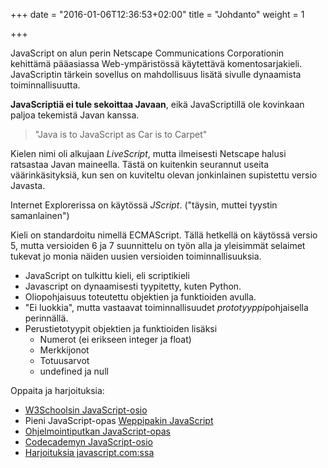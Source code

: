 +++
date = "2016-01-06T12:36:53+02:00"
title = "Johdanto"
weight = 1

+++

JavaScript on alun perin Netscape Communications Corporationin kehittämä
pääasiassa Web-ympäristössä käytettävä komentosarjakieli. JavaScriptin
tärkein sovellus on mahdollisuus lisätä sivulle dynaamista toiminnallisuutta.

**JavaScriptiä ei tule sekoittaa Javaan**, eikä JavaScriptillä ole kovinkaan
paljoa tekemistä Javan kanssa.

> "Java is to JavaScript as Car is to Carpet"

Kielen nimi oli alkujaan *LiveScript*, mutta ilmeisesti Netscape halusi
ratsastaa Javan maineella. Tästä on kuitenkin seurannut useita väärinkäsityksiä,
kun sen on kuviteltu olevan jonkinlainen supistettu versio Javasta.

Internet Explorerissa on käytössä *JScript*. ("täysin, muttei tyystin samanlainen")

Kieli on standardoitu nimellä ECMAScript. Tällä hetkellä on käytössä versio 5, mutta
versioiden 6 ja 7 suunnittelu on työn alla ja yleisimmät selaimet tukevat jo
monia näiden uusien versioiden toiminnallisuuksia.

- JavaScript on tulkittu kieli, eli scriptikieli
- Javascript on dynaamisesti tyypitetty, kuten Python.
- Oliopohjaisuus toteutettu objektien ja funktioiden avulla.
- "Ei luokkia", mutta vastaavat toiminnallisuudet *prototyyppi*pohjaisella perinnällä.
- Perustietotyypit objektien ja funktioiden lisäksi
    - Numerot (ei erikseen integer ja float)
    - Merkkijonot
    - Totuusarvot
    - undefined ja null

Oppaita ja harjoituksia:

- [W3Schoolsin JavaScript-osio](http://www.w3schools.com/js/default.asp)
- Pieni JavaScript-opas [Weppipakin JavaScript](http://weppipakki.com/js.htm)
- [Ohjelmointiputkan JavaScript-opas](http://www.ohjelmointiputka.net/oppaat/opas.php?tunnus=js_01)
- [Codecademyn JavaScript-osio](https://www.codecademy.com/learn/javascript)
- [Harjoituksia javascript.com:ssa](https://javascript.com)
